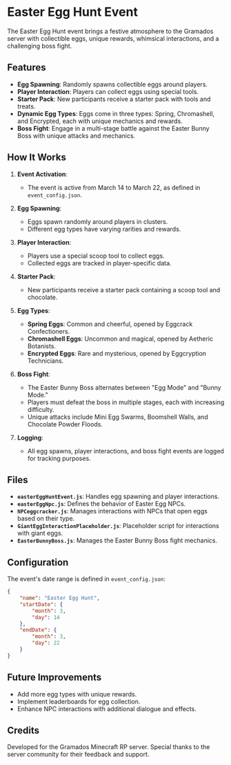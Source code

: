 # Easter Egg Hunt Event

The Easter Egg Hunt event brings a festive atmosphere to the Gramados server with collectible eggs, unique rewards, whimsical interactions, and a challenging boss fight.

## Features

- **Egg Spawning**: Randomly spawns collectible eggs around players.
- **Player Interaction**: Players can collect eggs using special tools.
- **Starter Pack**: New participants receive a starter pack with tools and treats.
- **Dynamic Egg Types**: Eggs come in three types: Spring, Chromashell, and Encrypted, each with unique mechanics and rewards.
- **Boss Fight**: Engage in a multi-stage battle against the Easter Bunny Boss with unique attacks and mechanics.

## How It Works

1. **Event Activation**:
   - The event is active from March 14 to March 22, as defined in `event_config.json`.

2. **Egg Spawning**:
   - Eggs spawn randomly around players in clusters.
   - Different egg types have varying rarities and rewards.

3. **Player Interaction**:
   - Players use a special scoop tool to collect eggs.
   - Collected eggs are tracked in player-specific data.

4. **Starter Pack**:
   - New participants receive a starter pack containing a scoop tool and chocolate.

5. **Egg Types**:
   - **Spring Eggs**: Common and cheerful, opened by Eggcrack Confectioners.
   - **Chromashell Eggs**: Uncommon and magical, opened by Aetheric Botanists.
   - **Encrypted Eggs**: Rare and mysterious, opened by Eggcryption Technicians.

6. **Boss Fight**:
   - The Easter Bunny Boss alternates between "Egg Mode" and "Bunny Mode."
   - Players must defeat the boss in multiple stages, each with increasing difficulty.
   - Unique attacks include Mini Egg Swarms, Boomshell Walls, and Chocolate Powder Floods.

7. **Logging**:
   - All egg spawns, player interactions, and boss fight events are logged for tracking purposes.

## Files

- **`easterEggHuntEvent.js`**: Handles egg spawning and player interactions.
- **`easterEggNpc.js`**: Defines the behavior of Easter Egg NPCs.
- **`NPCeggcracker.js`**: Manages interactions with NPCs that open eggs based on their type.
- **`GiantEggInteractionPlaceholder.js`**: Placeholder script for interactions with giant eggs.
- **`EasterBunnyBoss.js`**: Manages the Easter Bunny Boss fight mechanics.

## Configuration

The event's date range is defined in `event_config.json`:

```json
{
    "name": "Easter Egg Hunt",
    "startDate": {
        "month": 3,
        "day": 14
    },
    "endDate": {
        "month": 3,
        "day": 22
    }
}
```

## Future Improvements

- Add more egg types with unique rewards.
- Implement leaderboards for egg collection.
- Enhance NPC interactions with additional dialogue and effects.

## Credits

Developed for the Gramados Minecraft RP server. Special thanks to the server community for their feedback and support.
